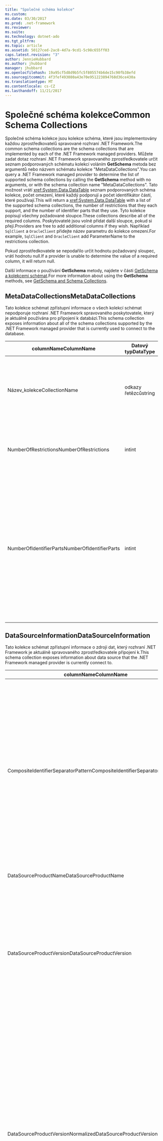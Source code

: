 ```yaml
---
title: "Společné schéma kolekce"
ms.custom: 
ms.date: 03/30/2017
ms.prod: .net-framework
ms.reviewer: 
ms.suite: 
ms.technology: dotnet-ado
ms.tgt_pltfrm: 
ms.topic: article
ms.assetid: 50127ced-2ac8-4d7a-9cd1-5c98c655ff03
caps.latest.revision: "3"
author: JennieHubbard
ms.author: jhubbard
manager: jhubbard
ms.openlocfilehash: 19a95cf5d8d9b5fc5f805574b6de15c90fb38efd
ms.sourcegitcommit: 4f3fef493080a43e70e951223894768d36ce430a
ms.translationtype: MT
ms.contentlocale: cs-CZ
ms.lasthandoff: 11/21/2017
---
```

# <a name="common-schema-collections"></a><span data-ttu-id="6e2f3-102">Společné schéma kolekce</span><span class="sxs-lookup"><span data-stu-id="6e2f3-102">Common Schema Collections</span></span>
<span data-ttu-id="6e2f3-103">Společné schéma kolekce jsou kolekce schéma, které jsou implementovány každou zprostředkovatelů spravované rozhraní .NET Framework.</span><span class="sxs-lookup"><span data-stu-id="6e2f3-103">The common schema collections are the schema collections that are implemented by each of the .NET Framework managed providers.</span></span> <span data-ttu-id="6e2f3-104">Můžete zadat dotaz rozhraní .NET Framework spravovaného zprostředkovatele určit seznam podporovaných schématu kolekcí voláním **GetSchema** metoda bez argumentů nebo názvem schématu kolekce "MetaDataCollections".</span><span class="sxs-lookup"><span data-stu-id="6e2f3-104">You can query a .NET Framework managed provider to determine the list of supported schema collections by calling the **GetSchema** method with no arguments, or with the schema collection name "MetaDataCollections".</span></span> <span data-ttu-id="6e2f3-105">Tato možnost vrátí <xref:System.Data.DataTable> seznam podporovaných schéma kolekce, počet omezení, které každý podporují a počet identifikátor částí, které používají.</span><span class="sxs-lookup"><span data-stu-id="6e2f3-105">This will return a <xref:System.Data.DataTable> with a list of the supported schema collections, the number of restrictions that they each support, and the number of identifier parts that they use.</span></span> <span data-ttu-id="6e2f3-106">Tyto kolekce popisují všechny požadované sloupce.</span><span class="sxs-lookup"><span data-stu-id="6e2f3-106">These collections describe all of the required columns.</span></span> <span data-ttu-id="6e2f3-107">Poskytovatelé jsou volně přidat další sloupce, pokud si přejí.</span><span class="sxs-lookup"><span data-stu-id="6e2f3-107">Providers are free to add additional columns if they wish.</span></span> <span data-ttu-id="6e2f3-108">Například `SqlClient` a `OracleClient` přidejte název parametru do kolekce omezení.</span><span class="sxs-lookup"><span data-stu-id="6e2f3-108">For example, `SqlClient` and `OracleClient` add ParameterName to the restrictions collection.</span></span>  
  
 <span data-ttu-id="6e2f3-109">Pokud zprostředkovatele se nepodařilo určit hodnotu požadovaný sloupec, vrátí hodnotu null.</span><span class="sxs-lookup"><span data-stu-id="6e2f3-109">If a provider is unable to determine the value of a required column, it will return null.</span></span>  
  
 <span data-ttu-id="6e2f3-110">Další informace o používání **GetSchema** metody, najdete v části [GetSchema a kolekcemi schémat](../../../../docs/framework/data/adonet/getschema-and-schema-collections.md).</span><span class="sxs-lookup"><span data-stu-id="6e2f3-110">For more information about using the **GetSchema** methods, see [GetSchema and Schema Collections](../../../../docs/framework/data/adonet/getschema-and-schema-collections.md).</span></span>  
  
## <a name="metadatacollections"></a><span data-ttu-id="6e2f3-111">MetaDataCollections</span><span class="sxs-lookup"><span data-stu-id="6e2f3-111">MetaDataCollections</span></span>  
 <span data-ttu-id="6e2f3-112">Tato kolekce schémat zpřístupní informace o všech kolekcí schémat nepodporuje rozhraní .NET Framework spravovaného poskytovatele, který je aktuálně používána pro připojení k databázi.</span><span class="sxs-lookup"><span data-stu-id="6e2f3-112">This schema collection exposes information about all of the schema collections supported by the .NET Framework managed provider that is currently used to connect to the database.</span></span>  
  
|<span data-ttu-id="6e2f3-113">columnName</span><span class="sxs-lookup"><span data-stu-id="6e2f3-113">ColumnName</span></span>|<span data-ttu-id="6e2f3-114">Datový typ</span><span class="sxs-lookup"><span data-stu-id="6e2f3-114">DataType</span></span>|<span data-ttu-id="6e2f3-115">Popis</span><span class="sxs-lookup"><span data-stu-id="6e2f3-115">Description</span></span>|  
|----------------|--------------|-----------------|  
|<span data-ttu-id="6e2f3-116">Název_kolekce</span><span class="sxs-lookup"><span data-stu-id="6e2f3-116">CollectionName</span></span>|<span data-ttu-id="6e2f3-117">odkazy řetězců</span><span class="sxs-lookup"><span data-stu-id="6e2f3-117">string</span></span>|<span data-ttu-id="6e2f3-118">Název kolekce, které mají být předány **GetSchema** metoda vrátí kolekci.</span><span class="sxs-lookup"><span data-stu-id="6e2f3-118">The name of the collection to pass to the **GetSchema** method to return the collection.</span></span>|  
|<span data-ttu-id="6e2f3-119">NumberOfRestrictions</span><span class="sxs-lookup"><span data-stu-id="6e2f3-119">NumberOfRestrictions</span></span>|<span data-ttu-id="6e2f3-120">int</span><span class="sxs-lookup"><span data-stu-id="6e2f3-120">int</span></span>|<span data-ttu-id="6e2f3-121">Počet omezení, která může být určen pro kolekci.</span><span class="sxs-lookup"><span data-stu-id="6e2f3-121">The number of restrictions that may be specified for the collection.</span></span>|  
|<span data-ttu-id="6e2f3-122">NumberOfIdentifierParts</span><span class="sxs-lookup"><span data-stu-id="6e2f3-122">NumberOfIdentifierParts</span></span>|<span data-ttu-id="6e2f3-123">int</span><span class="sxs-lookup"><span data-stu-id="6e2f3-123">int</span></span>|<span data-ttu-id="6e2f3-124">Počet částí v názvu objektu složené identifikátor a databáze.</span><span class="sxs-lookup"><span data-stu-id="6e2f3-124">The number of parts in the composite identifier/database object name.</span></span> <span data-ttu-id="6e2f3-125">Například v systému SQL Server by to byl pro tabulky 3 a 4 pro sloupce.</span><span class="sxs-lookup"><span data-stu-id="6e2f3-125">For example, in SQL Server, this would be 3 for tables and 4 for columns.</span></span> <span data-ttu-id="6e2f3-126">V Oracle je pro tabulky 2 a 3 pro sloupce.</span><span class="sxs-lookup"><span data-stu-id="6e2f3-126">In Oracle, it would be 2 for tables and 3 for columns.</span></span>|  
  
## <a name="datasourceinformation"></a><span data-ttu-id="6e2f3-127">DataSourceInformation</span><span class="sxs-lookup"><span data-stu-id="6e2f3-127">DataSourceInformation</span></span>  
 <span data-ttu-id="6e2f3-128">Tato kolekce schémat zpřístupní informace o zdroji dat, který rozhraní .NET Framework je aktuálně spravovaného zprostředkovatele připojení k.</span><span class="sxs-lookup"><span data-stu-id="6e2f3-128">This schema collection exposes information about data source that the .NET Framework managed provider is currently connect to.</span></span>  
  
|<span data-ttu-id="6e2f3-129">columnName</span><span class="sxs-lookup"><span data-stu-id="6e2f3-129">ColumnName</span></span>|<span data-ttu-id="6e2f3-130">Datový typ</span><span class="sxs-lookup"><span data-stu-id="6e2f3-130">DataType</span></span>|<span data-ttu-id="6e2f3-131">Popis</span><span class="sxs-lookup"><span data-stu-id="6e2f3-131">Description</span></span>|  
|----------------|--------------|-----------------|  
|<span data-ttu-id="6e2f3-132">CompositeIdentifierSeparatorPattern</span><span class="sxs-lookup"><span data-stu-id="6e2f3-132">CompositeIdentifierSeparatorPattern</span></span>|<span data-ttu-id="6e2f3-133">odkazy řetězců</span><span class="sxs-lookup"><span data-stu-id="6e2f3-133">string</span></span>|<span data-ttu-id="6e2f3-134">Regulární výraz tak, aby odpovídaly složené oddělovače v složené identifikátor.</span><span class="sxs-lookup"><span data-stu-id="6e2f3-134">The regular expression to match the composite separators in a composite identifier.</span></span> <span data-ttu-id="6e2f3-135">Například "\\."</span><span class="sxs-lookup"><span data-stu-id="6e2f3-135">For example, "\\."</span></span> <span data-ttu-id="6e2f3-136">(pro SQL Server) nebo "@&#124; \\."</span><span class="sxs-lookup"><span data-stu-id="6e2f3-136">(for SQL Server) or "@&#124;\\."</span></span> <span data-ttu-id="6e2f3-137">(pro Oracle).</span><span class="sxs-lookup"><span data-stu-id="6e2f3-137">(for Oracle).</span></span><br /><br /> <span data-ttu-id="6e2f3-138">Složené identifikátor je obvykle co se používá pro název databázového objektu, například: pubs.dbo.authors nebo pubs@dbo.authors.</span><span class="sxs-lookup"><span data-stu-id="6e2f3-138">A composite identifier is typically what is used for a database object name, for example: pubs.dbo.authors or pubs@dbo.authors.</span></span><br /><br /> <span data-ttu-id="6e2f3-139">Pro systém SQL Server, použijte regulární výraz "\\.".</span><span class="sxs-lookup"><span data-stu-id="6e2f3-139">For SQL Server, use the regular expression "\\.".</span></span> <span data-ttu-id="6e2f3-140">Pro OracleClient, použijte "@&#124; \\.".</span><span class="sxs-lookup"><span data-stu-id="6e2f3-140">For OracleClient, use "@&#124;\\.".</span></span><br /><br /> <span data-ttu-id="6e2f3-141">Pro použití rozhraní ODBC Catalog_name_seperator.</span><span class="sxs-lookup"><span data-stu-id="6e2f3-141">For ODBC use the Catalog_name_seperator.</span></span><br /><br /> <span data-ttu-id="6e2f3-142">Pro OLE DB pomocí DBLITERAL_CATALOG_SEPARATOR nebo DBLITERAL_SCHEMA_SEPARATOR.</span><span class="sxs-lookup"><span data-stu-id="6e2f3-142">For OLE DB use DBLITERAL_CATALOG_SEPARATOR or DBLITERAL_SCHEMA_SEPARATOR.</span></span>|  
|<span data-ttu-id="6e2f3-143">DataSourceProductName</span><span class="sxs-lookup"><span data-stu-id="6e2f3-143">DataSourceProductName</span></span>|<span data-ttu-id="6e2f3-144">odkazy řetězců</span><span class="sxs-lookup"><span data-stu-id="6e2f3-144">string</span></span>|<span data-ttu-id="6e2f3-145">Název produktu přístup poskytovatele, jako je například "Oracle" nebo "SQLServer".</span><span class="sxs-lookup"><span data-stu-id="6e2f3-145">The name of the product accessed by the provider, such as "Oracle" or "SQLServer".</span></span>|  
|<span data-ttu-id="6e2f3-146">DataSourceProductVersion</span><span class="sxs-lookup"><span data-stu-id="6e2f3-146">DataSourceProductVersion</span></span>|<span data-ttu-id="6e2f3-147">odkazy řetězců</span><span class="sxs-lookup"><span data-stu-id="6e2f3-147">string</span></span>|<span data-ttu-id="6e2f3-148">Určuje verzi produktu přístup poskytovatele, v nativním formátu zdroje dat a není ve formátu Microsoft.</span><span class="sxs-lookup"><span data-stu-id="6e2f3-148">Indicates the version of the product accessed by the provider, in the data sources native format and not in Microsoft format.</span></span><br /><br /> <span data-ttu-id="6e2f3-149">V některých případech DataSourceProductVersion a DataSourceProductVersionNormalized se stejnou hodnotu.</span><span class="sxs-lookup"><span data-stu-id="6e2f3-149">In some cases DataSourceProductVersion and DataSourceProductVersionNormalized will be the same value.</span></span> <span data-ttu-id="6e2f3-150">V případě technologie OLE DB a rozhraní ODBC tyto bude vždy stejná jsou namapované na stejný volání funkce v základní nativní rozhraní API.</span><span class="sxs-lookup"><span data-stu-id="6e2f3-150">In the case of OLE DB and ODBC, these will always be the same as they are mapped to the same function call in the underlying native API.</span></span>|  
|<span data-ttu-id="6e2f3-151">DataSourceProductVersionNormalized</span><span class="sxs-lookup"><span data-stu-id="6e2f3-151">DataSourceProductVersionNormalized</span></span>|<span data-ttu-id="6e2f3-152">odkazy řetězců</span><span class="sxs-lookup"><span data-stu-id="6e2f3-152">string</span></span>|<span data-ttu-id="6e2f3-153">Normalizované verze pro data zdrojové, tak, aby ji můžete porovnat s `String.Compare()`.</span><span class="sxs-lookup"><span data-stu-id="6e2f3-153">A normalized version for the data source, such that it can be compared with `String.Compare()`.</span></span> <span data-ttu-id="6e2f3-154">Formát tohoto objektu je konzistentní pro všechny verze zprostředkovatele, který má zabránit verze 10 řazení mezi verze 1 a verze 2.</span><span class="sxs-lookup"><span data-stu-id="6e2f3-154">The format of this is consistent for all versions of the provider to prevent version 10 from sorting between version 1 and version 2.</span></span><br /><br /> <span data-ttu-id="6e2f3-155">Zprostředkovatel Oracle například používá formát "nn.nn.nn.nn.nn" pro jeho normalizované verze, což způsobí, že zdroj dat Oracle 8i vrátit "08.01.07.04.01".</span><span class="sxs-lookup"><span data-stu-id="6e2f3-155">For example, the Oracle provider uses a format of "nn.nn.nn.nn.nn" for its normalized version, which causes an Oracle 8i data source to return "08.01.07.04.01".</span></span> <span data-ttu-id="6e2f3-156">Typický formát "nn.nn.nnnn" Microsoft používá systém SQL Server.</span><span class="sxs-lookup"><span data-stu-id="6e2f3-156">SQL Server uses the typical Microsoft "nn.nn.nnnn" format.</span></span><br /><br /> <span data-ttu-id="6e2f3-157">V některých případech DataSourceProductVersion a DataSourceProductVersionNormalized se stejnou hodnotu.</span><span class="sxs-lookup"><span data-stu-id="6e2f3-157">In some cases, DataSourceProductVersion and DataSourceProductVersionNormalized will be the same value.</span></span> <span data-ttu-id="6e2f3-158">V případě technologie OLE DB a rozhraní ODBC to bude vždy stejná jsou namapované na stejný volání funkce v základní nativní rozhraní API.</span><span class="sxs-lookup"><span data-stu-id="6e2f3-158">In the case of OLE DB and ODBC these will always be the same as they are mapped to the same function call in the underlying native API.</span></span>|  
|<span data-ttu-id="6e2f3-159">GroupByBehavior</span><span class="sxs-lookup"><span data-stu-id="6e2f3-159">GroupByBehavior</span></span>|<xref:System.Data.Common.GroupByBehavior>|<span data-ttu-id="6e2f3-160">Určuje vztah mezi sloupce v klauzuli GROUP BY a -agregovat sloupců v seznamu select.</span><span class="sxs-lookup"><span data-stu-id="6e2f3-160">Specifies the relationship between the columns in a GROUP BY clause and the non-aggregated columns in the select list.</span></span>|  
|<span data-ttu-id="6e2f3-161">IdentifierPattern</span><span class="sxs-lookup"><span data-stu-id="6e2f3-161">IdentifierPattern</span></span>|<span data-ttu-id="6e2f3-162">odkazy řetězců</span><span class="sxs-lookup"><span data-stu-id="6e2f3-162">string</span></span>|<span data-ttu-id="6e2f3-163">Regulární výraz, který odpovídá identifikátor a má hodnotu shody identifikátoru.</span><span class="sxs-lookup"><span data-stu-id="6e2f3-163">A regular expression that matches an identifier and has a match value of the identifier.</span></span> <span data-ttu-id="6e2f3-164">Například "[A-Za-z0-9_ #$]".</span><span class="sxs-lookup"><span data-stu-id="6e2f3-164">For example "[A-Za-z0-9_#$]".</span></span>|  
|<span data-ttu-id="6e2f3-165">IdentifierCase</span><span class="sxs-lookup"><span data-stu-id="6e2f3-165">IdentifierCase</span></span>|<xref:System.Data.Common.IdentifierCase>|<span data-ttu-id="6e2f3-166">Určuje, zda není v uvozovkách identifikátory jsou považovány jako malá a velká písmena, nebo ne.</span><span class="sxs-lookup"><span data-stu-id="6e2f3-166">Indicates whether non-quoted identifiers are treated as case sensitive or not.</span></span>|  
|<span data-ttu-id="6e2f3-167">OrderByColumnsInSelect</span><span class="sxs-lookup"><span data-stu-id="6e2f3-167">OrderByColumnsInSelect</span></span>|<span data-ttu-id="6e2f3-168">bool</span><span class="sxs-lookup"><span data-stu-id="6e2f3-168">bool</span></span>|<span data-ttu-id="6e2f3-169">Určuje, zda sloupce v klauzuli ORDER BY musí být v seznamu select.</span><span class="sxs-lookup"><span data-stu-id="6e2f3-169">Specifies whether columns in an ORDER BY clause must be in the select list.</span></span> <span data-ttu-id="6e2f3-170">Hodnota true označuje, že jsou nemusí být v seznamu select hodnota false určuje, že nemusí být v seznamu select.</span><span class="sxs-lookup"><span data-stu-id="6e2f3-170">A value of true indicates that they are required to be in the select list, a value of false indicates that they are not required to be in the select list.</span></span>|  
|<span data-ttu-id="6e2f3-171">ParameterMarkerFormat</span><span class="sxs-lookup"><span data-stu-id="6e2f3-171">ParameterMarkerFormat</span></span>|<span data-ttu-id="6e2f3-172">odkazy řetězců</span><span class="sxs-lookup"><span data-stu-id="6e2f3-172">string</span></span>|<span data-ttu-id="6e2f3-173">Řetězec formátu, který představuje způsob formátování parametr.</span><span class="sxs-lookup"><span data-stu-id="6e2f3-173">A format string that represents how to format a parameter.</span></span><br /><br /> <span data-ttu-id="6e2f3-174">Pokud pojmenované parametry jsou podporovány ve zdroji dat, musí být první zástupný symbol v tomto řetězci kde musí být formátována název parametru.</span><span class="sxs-lookup"><span data-stu-id="6e2f3-174">If named parameters are supported by the data source, the first placeholder in this string should be where the parameter name should be formatted.</span></span><br /><br /> <span data-ttu-id="6e2f3-175">Například, pokud zdroj dat očekává parametry s názvem a předponu ':' bude ": {0}".</span><span class="sxs-lookup"><span data-stu-id="6e2f3-175">For example, if the data source expects parameters to be named and prefixed with an ‘:’ this would be ":{0}".</span></span> <span data-ttu-id="6e2f3-176">Pokud to formátování s názvem parametru "p1" výsledná řetězec je ": p1".</span><span class="sxs-lookup"><span data-stu-id="6e2f3-176">When formatting this with a parameter name of "p1" the resulting string is ":p1".</span></span><br /><br /> <span data-ttu-id="6e2f3-177">Pokud zdroj dat očekává parametry, které mu předcházet text ' @', ale názvy již zahrnují {0}' to může být a výsledek formátování parametr s názvem "@p1"by být jednoduše"@p1".</span><span class="sxs-lookup"><span data-stu-id="6e2f3-177">If the data source expects parameters to be prefixed with the ‘@’, but the names already include them, this would be ‘{0}’, and the result of formatting a parameter named "@p1" would simply be "@p1".</span></span><br /><br /> <span data-ttu-id="6e2f3-178">Zdroje dat, které nemají očekávat pojmenované parametry a očekávat použití '?'</span><span class="sxs-lookup"><span data-stu-id="6e2f3-178">For data sources that do not expect named parameters and expect the use of the ‘?’</span></span> <span data-ttu-id="6e2f3-179">znak, řetězec formátu lze zadat jako jednoduše '?', který by ignorovat název parametru.</span><span class="sxs-lookup"><span data-stu-id="6e2f3-179">character, the format string can be specified as simply ‘?’, which would ignore the parameter name.</span></span> <span data-ttu-id="6e2f3-180">Pro OLE DB vrátíme '?'.</span><span class="sxs-lookup"><span data-stu-id="6e2f3-180">For OLE DB we return ‘?’.</span></span>|  
|<span data-ttu-id="6e2f3-181">ParameterMarkerPattern</span><span class="sxs-lookup"><span data-stu-id="6e2f3-181">ParameterMarkerPattern</span></span>|<span data-ttu-id="6e2f3-182">odkazy řetězců</span><span class="sxs-lookup"><span data-stu-id="6e2f3-182">string</span></span>|<span data-ttu-id="6e2f3-183">Regulární výraz, který odpovídá parametru značku.</span><span class="sxs-lookup"><span data-stu-id="6e2f3-183">A regular expression that matches a parameter marker.</span></span> <span data-ttu-id="6e2f3-184">Bude mít hodnotu shody názvu parametru, pokud existuje.</span><span class="sxs-lookup"><span data-stu-id="6e2f3-184">It will have a match value of the parameter name, if any.</span></span><br /><br /> <span data-ttu-id="6e2f3-185">Například, pokud jsou podporovány pojmenované parametry ' @' úvodní znak, který bude obsažen v názvu parametru by to byl: "(@[A-Za-z0-9_$ #] *)".</span><span class="sxs-lookup"><span data-stu-id="6e2f3-185">For example, if named parameters are supported with an ‘@’ lead-in character that will be included in the parameter name, this would be: "(@[A-Za-z0-9_$#]*)".</span></span><br /><br /> <span data-ttu-id="6e2f3-186">Ale pokud pojmenované parametry jsou podporovány ':' jako úvodní znak a není součástí názvu parametru, bude: ": ([A-Za-z0-9_$ #]\*)".</span><span class="sxs-lookup"><span data-stu-id="6e2f3-186">However, if named parameters are supported with a ‘:’ as the lead-in character and it is not part of the parameter name, this would be: ":([A-Za-z0-9_$#]\*)".</span></span><br /><br /> <span data-ttu-id="6e2f3-187">Samozřejmě pokud zdroj dat nepodporuje pojmenované parametry, jednoduše bude "?".</span><span class="sxs-lookup"><span data-stu-id="6e2f3-187">Of course, if the data source doesn’t support named parameters, this would simply be "?".</span></span>|  
|<span data-ttu-id="6e2f3-188">ParameterNameMaxLength</span><span class="sxs-lookup"><span data-stu-id="6e2f3-188">ParameterNameMaxLength</span></span>|<span data-ttu-id="6e2f3-189">int</span><span class="sxs-lookup"><span data-stu-id="6e2f3-189">int</span></span>|<span data-ttu-id="6e2f3-190">Maximální délka názvu parametru ve znacích.</span><span class="sxs-lookup"><span data-stu-id="6e2f3-190">The maximum length of a parameter name in characters.</span></span> <span data-ttu-id="6e2f3-191">Visual Studio očekává, že pokud jsou podporovány názvy parametrů, minimální hodnota maximální délky se 30 znaků.</span><span class="sxs-lookup"><span data-stu-id="6e2f3-191">Visual Studio expects that if parameter names are supported, the minimum value for the maximum length is 30 characters.</span></span><br /><br /> <span data-ttu-id="6e2f3-192">Pokud zdroj dat nepodporuje pojmenované parametry, vrátí tato vlastnost hodnotu 0.</span><span class="sxs-lookup"><span data-stu-id="6e2f3-192">If the data source does not support named parameters, this property returns zero.</span></span>|  
|<span data-ttu-id="6e2f3-193">ParameterNamePattern</span><span class="sxs-lookup"><span data-stu-id="6e2f3-193">ParameterNamePattern</span></span>|<span data-ttu-id="6e2f3-194">odkazy řetězců</span><span class="sxs-lookup"><span data-stu-id="6e2f3-194">string</span></span>|<span data-ttu-id="6e2f3-195">Regulární výraz, který odpovídá názvy platný parametr.</span><span class="sxs-lookup"><span data-stu-id="6e2f3-195">A regular expression that matches the valid parameter names.</span></span> <span data-ttu-id="6e2f3-196">Různé datové zdroje mají různá pravidla týkající se znaky, které mohou být použity pro názvy parametrů.</span><span class="sxs-lookup"><span data-stu-id="6e2f3-196">Different data sources have different rules regarding the characters that may be used for parameter names.</span></span><br /><br /> <span data-ttu-id="6e2f3-197">Visual Studio očekává, že pokud jsou podporovány názvy parametrů, jsou znaky "\p{Lu}\p{Ll}\p{Lt}\p{Lm}\p{Lo}\p{Nl}\p{Nd}" minimální podporované sadu znaků, které jsou platné pro názvy parametrů.</span><span class="sxs-lookup"><span data-stu-id="6e2f3-197">Visual Studio expects that if parameter names are supported, the characters "\p{Lu}\p{Ll}\p{Lt}\p{Lm}\p{Lo}\p{Nl}\p{Nd}" are the minimum supported set of characters that are valid for parameter names.</span></span>|  
|<span data-ttu-id="6e2f3-198">QuotedIdentifierPattern</span><span class="sxs-lookup"><span data-stu-id="6e2f3-198">QuotedIdentifierPattern</span></span>|<span data-ttu-id="6e2f3-199">odkazy řetězců</span><span class="sxs-lookup"><span data-stu-id="6e2f3-199">string</span></span>|<span data-ttu-id="6e2f3-200">Regulární výraz, který odpovídá identifikátor uvozovkách a má hodnotu shody identifikátoru samotné bez uvozovek.</span><span class="sxs-lookup"><span data-stu-id="6e2f3-200">A regular expression that matches a quoted identifier and has a match value of the identifier itself without the quotes.</span></span> <span data-ttu-id="6e2f3-201">Například pokud zdroj dat použije uvozovky k identifikaci identifikátory v uvozovkách, bude: "(([^\\"] &#124;\\" \\")*)".</span><span class="sxs-lookup"><span data-stu-id="6e2f3-201">For example, if the data source used double-quotes to identify quoted identifiers, this would be: "(([^\\"]&#124;\\"\\")*)".</span></span>|  
|<span data-ttu-id="6e2f3-202">QuotedIdentifierCase</span><span class="sxs-lookup"><span data-stu-id="6e2f3-202">QuotedIdentifierCase</span></span>|<xref:System.Data.Common.IdentifierCase>|<span data-ttu-id="6e2f3-203">Určuje, zda jsou nebo nejsou považovány jako malá a velká písmena identifikátory v uvozovkách.</span><span class="sxs-lookup"><span data-stu-id="6e2f3-203">Indicates whether quoted identifiers are treated as case sensitive or not.</span></span>|  
|<span data-ttu-id="6e2f3-204">StatementSeparatorPattern</span><span class="sxs-lookup"><span data-stu-id="6e2f3-204">StatementSeparatorPattern</span></span>|<span data-ttu-id="6e2f3-205">odkazy řetězců</span><span class="sxs-lookup"><span data-stu-id="6e2f3-205">string</span></span>|<span data-ttu-id="6e2f3-206">Regulární výraz, který odpovídá příkaz oddělovače.</span><span class="sxs-lookup"><span data-stu-id="6e2f3-206">A regular expression that matches the statement separator.</span></span>|  
|<span data-ttu-id="6e2f3-207">StringLiteralPattern</span><span class="sxs-lookup"><span data-stu-id="6e2f3-207">StringLiteralPattern</span></span>|<span data-ttu-id="6e2f3-208">odkazy řetězců</span><span class="sxs-lookup"><span data-stu-id="6e2f3-208">string</span></span>|<span data-ttu-id="6e2f3-209">Regulární výraz, který odpovídá řetězcový literál a má hodnotu shodu literál sám sebe.</span><span class="sxs-lookup"><span data-stu-id="6e2f3-209">A regular expression that matches a string literal and has a match value of the literal itself.</span></span> <span data-ttu-id="6e2f3-210">Například pokud zdroj dat použije k identifikaci řetězce jedním uvozovky, bude: "(" ([^'] &#124; ") *')"'</span><span class="sxs-lookup"><span data-stu-id="6e2f3-210">For example, if the data source used single-quotes to identify strings, this would be: "('([^']&#124;'')*')"'</span></span>|  
|<span data-ttu-id="6e2f3-211">SupportedJoinOperators</span><span class="sxs-lookup"><span data-stu-id="6e2f3-211">SupportedJoinOperators</span></span>|<xref:System.Data.Common.SupportedJoinOperators>|<span data-ttu-id="6e2f3-212">Určuje, jaké typy příkazů SQL spojení jsou podporovány datovým zdrojem.</span><span class="sxs-lookup"><span data-stu-id="6e2f3-212">Specifies what types of SQL join statements are supported by the data source.</span></span>|  
  
## <a name="datatypes"></a><span data-ttu-id="6e2f3-213">Datové typy</span><span class="sxs-lookup"><span data-stu-id="6e2f3-213">DataTypes</span></span>  
 <span data-ttu-id="6e2f3-214">Toto schéma kolekce zpřístupňuje informace o datové typy, které jsou podporovány v databázi, rozhraní .NET Framework spravovaná zprostředkovatele je aktuálně připojen k.</span><span class="sxs-lookup"><span data-stu-id="6e2f3-214">This schema collection exposes information about the data types that are supported by the database that the .NET Framework managed provider is currently connected to.</span></span>  
  
|<span data-ttu-id="6e2f3-215">columnName</span><span class="sxs-lookup"><span data-stu-id="6e2f3-215">ColumnName</span></span>|<span data-ttu-id="6e2f3-216">Datový typ</span><span class="sxs-lookup"><span data-stu-id="6e2f3-216">DataType</span></span>|<span data-ttu-id="6e2f3-217">Popis</span><span class="sxs-lookup"><span data-stu-id="6e2f3-217">Description</span></span>|  
|----------------|--------------|-----------------|  
|<span data-ttu-id="6e2f3-218">TypeName</span><span class="sxs-lookup"><span data-stu-id="6e2f3-218">TypeName</span></span>|<span data-ttu-id="6e2f3-219">odkazy řetězců</span><span class="sxs-lookup"><span data-stu-id="6e2f3-219">string</span></span>|<span data-ttu-id="6e2f3-220">Název typu dat specifický pro zprostředkovatele.</span><span class="sxs-lookup"><span data-stu-id="6e2f3-220">The provider-specific data type name.</span></span>|  
|<span data-ttu-id="6e2f3-221">ProviderDbType</span><span class="sxs-lookup"><span data-stu-id="6e2f3-221">ProviderDbType</span></span>|<span data-ttu-id="6e2f3-222">int</span><span class="sxs-lookup"><span data-stu-id="6e2f3-222">int</span></span>|<span data-ttu-id="6e2f3-223">Hodnota typu specifický pro zprostředkovatele, který se má použít při zadávání parametr typu.</span><span class="sxs-lookup"><span data-stu-id="6e2f3-223">The provider-specific type value that should be used when specifying a parameter’s type.</span></span> <span data-ttu-id="6e2f3-224">Například SqlDbType.Money nebo OracleType.Blob.</span><span class="sxs-lookup"><span data-stu-id="6e2f3-224">For example, SqlDbType.Money or OracleType.Blob.</span></span>|  
|<span data-ttu-id="6e2f3-225">ColumnSize</span><span class="sxs-lookup"><span data-stu-id="6e2f3-225">ColumnSize</span></span>|<span data-ttu-id="6e2f3-226">long</span><span class="sxs-lookup"><span data-stu-id="6e2f3-226">long</span></span>|<span data-ttu-id="6e2f3-227">Délka jiné než číselné sloupec nebo parametr odkazuje na maximální nebo délka definované pro tento typ poskytovatele.</span><span class="sxs-lookup"><span data-stu-id="6e2f3-227">The length of a non-numeric column or parameter refers to either the maximum or the length defined for this type by the provider.</span></span><br /><br /> <span data-ttu-id="6e2f3-228">Znaková data je maximální nebo definované délka v jednotkách, které jsou definované ve zdroji dat.</span><span class="sxs-lookup"><span data-stu-id="6e2f3-228">For character data, this is the maximum or defined length in units, defined by the data source.</span></span> <span data-ttu-id="6e2f3-229">Oracle obsahuje koncepci zadání délkou a potom zadáte velikost skutečné úložiště pro některé znakové datové typy.</span><span class="sxs-lookup"><span data-stu-id="6e2f3-229">Oracle has the concept of specifying a length and then specifying the actual storage size for some character data types.</span></span> <span data-ttu-id="6e2f3-230">To definuje pouze v jednotkách pro databázi Oracle.</span><span class="sxs-lookup"><span data-stu-id="6e2f3-230">This defines only the length in units for Oracle.</span></span><br /><br /> <span data-ttu-id="6e2f3-231">Pro data a času datové typy to je délka řetězcová reprezentace (za předpokladu, že maximální povolené přesnost komponentu zlomků sekund).</span><span class="sxs-lookup"><span data-stu-id="6e2f3-231">For date-time data types, this is the length of the string representation (assuming the maximum allowed precision of the fractional seconds component).</span></span><br /><br /> <span data-ttu-id="6e2f3-232">Pokud je číselný datový typ, je to horní mez na maximální přesnost datového typu.</span><span class="sxs-lookup"><span data-stu-id="6e2f3-232">If the data type is numeric, this is the upper bound on the maximum precision of the data type.</span></span>|  
|<span data-ttu-id="6e2f3-233">CreateFormat</span><span class="sxs-lookup"><span data-stu-id="6e2f3-233">CreateFormat</span></span>|<span data-ttu-id="6e2f3-234">odkazy řetězců</span><span class="sxs-lookup"><span data-stu-id="6e2f3-234">string</span></span>|<span data-ttu-id="6e2f3-235">Řetězec formátu, který představuje jak přidat tento sloupec prohlášení definice dat, jako je například CREATE TABLE.</span><span class="sxs-lookup"><span data-stu-id="6e2f3-235">Format string that represents how to add this column to a data definition statement, such as CREATE TABLE.</span></span> <span data-ttu-id="6e2f3-236">Každý prvek v poli pomocí metody CreateParameter by měl být zobrazen "značku parametr" v řetězci formátu.</span><span class="sxs-lookup"><span data-stu-id="6e2f3-236">Each element in the CreateParameter array should be represented by a "parameter marker" in the format string.</span></span><br /><br /> <span data-ttu-id="6e2f3-237">Například SQL datový typ DESETINNÉ potřebuje přesností a měřítkem.</span><span class="sxs-lookup"><span data-stu-id="6e2f3-237">For example, the SQL data type DECIMAL needs a precision and a scale.</span></span> <span data-ttu-id="6e2f3-238">V takovém případě bude řetězec formátu "DECIMAL({0},{1})".</span><span class="sxs-lookup"><span data-stu-id="6e2f3-238">In this case, the format string would be "DECIMAL({0},{1})".</span></span>|  
|<span data-ttu-id="6e2f3-239">CreateParameters</span><span class="sxs-lookup"><span data-stu-id="6e2f3-239">CreateParameters</span></span>|<span data-ttu-id="6e2f3-240">odkazy řetězců</span><span class="sxs-lookup"><span data-stu-id="6e2f3-240">string</span></span>|<span data-ttu-id="6e2f3-241">Vytvoření parametry, které se musí zadat při vytváření sloupec datového typu.</span><span class="sxs-lookup"><span data-stu-id="6e2f3-241">The creation parameters that must be specified when creating a column of this data type.</span></span> <span data-ttu-id="6e2f3-242">Každý parametr vytvoření je uvedena v řetězci, oddělený čárkou v pořadí, ve kterém se mají zadat.</span><span class="sxs-lookup"><span data-stu-id="6e2f3-242">Each creation parameter is listed in the string, separated by a comma in the order they are to be supplied.</span></span><br /><br /> <span data-ttu-id="6e2f3-243">Například SQL datový typ DESETINNÉ potřebuje přesností a měřítkem.</span><span class="sxs-lookup"><span data-stu-id="6e2f3-243">For example, the SQL data type DECIMAL needs a precision and a scale.</span></span> <span data-ttu-id="6e2f3-244">Vytvoření parametry v takovém případě by mělo obsahovat řetězec "přesnost, měřítko".</span><span class="sxs-lookup"><span data-stu-id="6e2f3-244">In this case, the creation parameters should contain the string "precision, scale".</span></span><br /><br /> <span data-ttu-id="6e2f3-245">V textovém příkazu k vytvoření DECIMAL sloupce s přesností 10 a měřítkem 2, může být hodnota sloupce CreateFormat DECIMAL({0},{1}) "a specifikace dokončení typu by DECIMAL(10,2).</span><span class="sxs-lookup"><span data-stu-id="6e2f3-245">In a text command to create a DECIMAL column with a precision of 10 and a scale of 2, the value of the CreateFormat column might be DECIMAL({0},{1})" and the complete type specification would be DECIMAL(10,2).</span></span>|  
|<span data-ttu-id="6e2f3-246">Datový typ</span><span class="sxs-lookup"><span data-stu-id="6e2f3-246">DataType</span></span>|<span data-ttu-id="6e2f3-247">odkazy řetězců</span><span class="sxs-lookup"><span data-stu-id="6e2f3-247">string</span></span>|<span data-ttu-id="6e2f3-248">Název typu rozhraní .NET Framework datového typu.</span><span class="sxs-lookup"><span data-stu-id="6e2f3-248">The name of the .NET Framework type of the data type.</span></span>|  
|<span data-ttu-id="6e2f3-249">IsAutoincrementable</span><span class="sxs-lookup"><span data-stu-id="6e2f3-249">IsAutoincrementable</span></span>|<span data-ttu-id="6e2f3-250">bool</span><span class="sxs-lookup"><span data-stu-id="6e2f3-250">bool</span></span>|<span data-ttu-id="6e2f3-251">true – hodnoty tohoto typu dat může být automaticky rostoucí.</span><span class="sxs-lookup"><span data-stu-id="6e2f3-251">true—Values of this data type may be auto-incrementing.</span></span><br /><br /> <span data-ttu-id="6e2f3-252">false – hodnoty tohoto typu dat nemusí být automaticky rostoucí.</span><span class="sxs-lookup"><span data-stu-id="6e2f3-252">false—Values of this data type may not be auto-incrementing.</span></span><br /><br /> <span data-ttu-id="6e2f3-253">Všimněte si, že to jenom Určuje, zda sloupec datového typu může být automaticky roste, ne to, jestli všechny sloupce tohoto typu jsou automaticky rostoucí.</span><span class="sxs-lookup"><span data-stu-id="6e2f3-253">Note that this merely indicates whether a column of this data type may be auto-incrementing, not that all columns of this type are auto-incrementing.</span></span>|  
|<span data-ttu-id="6e2f3-254">IsBestMatch</span><span class="sxs-lookup"><span data-stu-id="6e2f3-254">IsBestMatch</span></span>|<span data-ttu-id="6e2f3-255">bool</span><span class="sxs-lookup"><span data-stu-id="6e2f3-255">bool</span></span>|<span data-ttu-id="6e2f3-256">true – datový typ je nejlepší shodu mezi všech typů dat v úložišti dat a datový typ rozhraní .NET Framework uvedené hodnotou ve sloupci datového typu.</span><span class="sxs-lookup"><span data-stu-id="6e2f3-256">true—The data type is the best match between all data types in the data store and the .NET Framework data type indicated by the value in the DataType column.</span></span><br /><br /> <span data-ttu-id="6e2f3-257">false – datový typ není nejlepší shodu.</span><span class="sxs-lookup"><span data-stu-id="6e2f3-257">false—The data type is not the best match.</span></span><br /><br /> <span data-ttu-id="6e2f3-258">Pro každou sadu řádků, ve kterých je hodnota sloupce datového typu stejné IsBestMatch sloupec je nastavený na hodnotu true pouze v jednom řádku.</span><span class="sxs-lookup"><span data-stu-id="6e2f3-258">For each set of rows in which the value of the DataType column is the same, the IsBestMatch column is set to true in only one row.</span></span>|  
|<span data-ttu-id="6e2f3-259">IsCaseSensitive</span><span class="sxs-lookup"><span data-stu-id="6e2f3-259">IsCaseSensitive</span></span>|<span data-ttu-id="6e2f3-260">bool</span><span class="sxs-lookup"><span data-stu-id="6e2f3-260">bool</span></span>|<span data-ttu-id="6e2f3-261">true – datový typ je typ znak a je malá a velká písmena.</span><span class="sxs-lookup"><span data-stu-id="6e2f3-261">true—The data type is a character type and is case-sensitive.</span></span><br /><br /> <span data-ttu-id="6e2f3-262">false – datový typ není typu znak nebo není malá a velká písmena.</span><span class="sxs-lookup"><span data-stu-id="6e2f3-262">false—The data type is not a character type or is not case-sensitive.</span></span>|  
|<span data-ttu-id="6e2f3-263">IsFixedLength</span><span class="sxs-lookup"><span data-stu-id="6e2f3-263">IsFixedLength</span></span>|<span data-ttu-id="6e2f3-264">bool</span><span class="sxs-lookup"><span data-stu-id="6e2f3-264">bool</span></span>|<span data-ttu-id="6e2f3-265">true – sloupce tento datový typ vytvořené jazyk definice dat (DDL) budou mít pevnou délkou.</span><span class="sxs-lookup"><span data-stu-id="6e2f3-265">true—Columns of this data type created by the data definition language (DDL) will be of fixed length.</span></span><br /><br /> <span data-ttu-id="6e2f3-266">false – sloupce tento typ dat, které vytvoří DDL bude s proměnnou délkou.</span><span class="sxs-lookup"><span data-stu-id="6e2f3-266">false—Columns of this data type created by the DDL will be of variable length.</span></span><br /><br /> <span data-ttu-id="6e2f3-267">DBNull.Value—It není označuje, zda zprostředkovatel namapujete toto pole s pevnou délkou nebo proměnnou délkou sloupec.</span><span class="sxs-lookup"><span data-stu-id="6e2f3-267">DBNull.Value—It is not known whether the provider will map this field with a fixed-length or variable-length column.</span></span>|  
|<span data-ttu-id="6e2f3-268">IsFixedPrecisionScale</span><span class="sxs-lookup"><span data-stu-id="6e2f3-268">IsFixedPrecisionScale</span></span>|<span data-ttu-id="6e2f3-269">bool</span><span class="sxs-lookup"><span data-stu-id="6e2f3-269">bool</span></span>|<span data-ttu-id="6e2f3-270">true – datový typ má pevnou přesnost a měřítko.</span><span class="sxs-lookup"><span data-stu-id="6e2f3-270">true—The data type has a fixed precision and scale.</span></span><br /><br /> <span data-ttu-id="6e2f3-271">false – datový typ nemá pevnou přesnost a měřítko.</span><span class="sxs-lookup"><span data-stu-id="6e2f3-271">false—The data type does not have a fixed precision and scale.</span></span>|  
|<span data-ttu-id="6e2f3-272">IsLong</span><span class="sxs-lookup"><span data-stu-id="6e2f3-272">IsLong</span></span>|<span data-ttu-id="6e2f3-273">bool</span><span class="sxs-lookup"><span data-stu-id="6e2f3-273">bool</span></span>|<span data-ttu-id="6e2f3-274">true – datový typ obsahuje velmi dlouhé data; Definice velmi dlouhé dat je specifický pro zprostředkovatele.</span><span class="sxs-lookup"><span data-stu-id="6e2f3-274">true—The data type contains very long data; the definition of very long data is provider-specific.</span></span><br /><br /> <span data-ttu-id="6e2f3-275">false – datový typ neobsahuje data velmi náročná.</span><span class="sxs-lookup"><span data-stu-id="6e2f3-275">false—The data type does not contain very long data.</span></span>|  
|<span data-ttu-id="6e2f3-276">Vlastnost isNullable</span><span class="sxs-lookup"><span data-stu-id="6e2f3-276">IsNullable</span></span>|<span data-ttu-id="6e2f3-277">bool</span><span class="sxs-lookup"><span data-stu-id="6e2f3-277">bool</span></span>|<span data-ttu-id="6e2f3-278">true – je datový typ s možnou hodnotou Null.</span><span class="sxs-lookup"><span data-stu-id="6e2f3-278">true—The data type is nullable.</span></span><br /><br /> <span data-ttu-id="6e2f3-279">false – datový typ není null.</span><span class="sxs-lookup"><span data-stu-id="6e2f3-279">false—The data type is not nullable.</span></span><br /><br /> <span data-ttu-id="6e2f3-280">DBNull.Value—It není označuje, zda je datový typ s možnou hodnotou Null.</span><span class="sxs-lookup"><span data-stu-id="6e2f3-280">DBNull.Value—It is not known whether the data type is nullable.</span></span>|  
|<span data-ttu-id="6e2f3-281">IsSearchable</span><span class="sxs-lookup"><span data-stu-id="6e2f3-281">IsSearchable</span></span>|<span data-ttu-id="6e2f3-282">bool</span><span class="sxs-lookup"><span data-stu-id="6e2f3-282">bool</span></span>|<span data-ttu-id="6e2f3-283">true – datový typ lze použít v klauzuli WHERE se žádné operátor s výjimkou predikátu LIKE.</span><span class="sxs-lookup"><span data-stu-id="6e2f3-283">true—The data type can be used in a WHERE clause with any operator except the LIKE predicate.</span></span><br /><br /> <span data-ttu-id="6e2f3-284">false – datový typ nelze použít v klauzuli WHERE s žádné operátor s výjimkou predikátu LIKE.</span><span class="sxs-lookup"><span data-stu-id="6e2f3-284">false—The data type cannot be used in a WHERE clause with any operator except the LIKE predicate.</span></span>|  
|<span data-ttu-id="6e2f3-285">IsSearchableWithLike</span><span class="sxs-lookup"><span data-stu-id="6e2f3-285">IsSearchableWithLike</span></span>|<span data-ttu-id="6e2f3-286">bool</span><span class="sxs-lookup"><span data-stu-id="6e2f3-286">bool</span></span>|<span data-ttu-id="6e2f3-287">true – datový typ lze použít s LIKE predikátu.</span><span class="sxs-lookup"><span data-stu-id="6e2f3-287">true—The data type can be used with the LIKE predicate</span></span><br /><br /> <span data-ttu-id="6e2f3-288">false – datový typ nelze použít s predikátu LIKE.</span><span class="sxs-lookup"><span data-stu-id="6e2f3-288">false—The data type cannot be used with the LIKE predicate.</span></span>|  
|<span data-ttu-id="6e2f3-289">IsUnsigned</span><span class="sxs-lookup"><span data-stu-id="6e2f3-289">IsUnsigned</span></span>|<span data-ttu-id="6e2f3-290">bool</span><span class="sxs-lookup"><span data-stu-id="6e2f3-290">bool</span></span>|<span data-ttu-id="6e2f3-291">true – datový typ není podepsán.</span><span class="sxs-lookup"><span data-stu-id="6e2f3-291">true—The data type is unsigned.</span></span><br /><br /> <span data-ttu-id="6e2f3-292">false – datový typ je podepsaný.</span><span class="sxs-lookup"><span data-stu-id="6e2f3-292">false—The data type is signed.</span></span><br /><br /> <span data-ttu-id="6e2f3-293">Použít na datový typ DBNull.Value—Not.</span><span class="sxs-lookup"><span data-stu-id="6e2f3-293">DBNull.Value—Not applicable to data type.</span></span>|  
|<span data-ttu-id="6e2f3-294">MaximumScale</span><span class="sxs-lookup"><span data-stu-id="6e2f3-294">MaximumScale</span></span>|<span data-ttu-id="6e2f3-295">short</span><span class="sxs-lookup"><span data-stu-id="6e2f3-295">short</span></span>|<span data-ttu-id="6e2f3-296">Pokud typ je číselného typu, jedná se maximální povolený počet číslic vpravo od desetinné čárky.</span><span class="sxs-lookup"><span data-stu-id="6e2f3-296">If the type indicator is a numeric type, this is the maximum number of digits allowed to the right of the decimal point.</span></span> <span data-ttu-id="6e2f3-297">Jinak je to DBNull.Value.</span><span class="sxs-lookup"><span data-stu-id="6e2f3-297">Otherwise, this is DBNull.Value.</span></span>|  
|<span data-ttu-id="6e2f3-298">MinimumScale</span><span class="sxs-lookup"><span data-stu-id="6e2f3-298">MinimumScale</span></span>|<span data-ttu-id="6e2f3-299">short</span><span class="sxs-lookup"><span data-stu-id="6e2f3-299">short</span></span>|<span data-ttu-id="6e2f3-300">Pokud typ je číselného typu, to je minimální počet číslic vpravo od desetinné čárky.</span><span class="sxs-lookup"><span data-stu-id="6e2f3-300">If the type indicator is a numeric type, this is the minimum number of digits allowed to the right of the decimal point.</span></span> <span data-ttu-id="6e2f3-301">Jinak je to DBNull.Value.</span><span class="sxs-lookup"><span data-stu-id="6e2f3-301">Otherwise, this is DBNull.Value.</span></span>|  
|<span data-ttu-id="6e2f3-302">IsConcurrencyType</span><span class="sxs-lookup"><span data-stu-id="6e2f3-302">IsConcurrencyType</span></span>|<span data-ttu-id="6e2f3-303">bool</span><span class="sxs-lookup"><span data-stu-id="6e2f3-303">bool</span></span>|<span data-ttu-id="6e2f3-304">true – datový typ se aktualizuje databázi pokaždé, když se změní na řádku a hodnota sloupce se liší od všechny předchozí hodnoty</span><span class="sxs-lookup"><span data-stu-id="6e2f3-304">true – the data type is updated by the database every time the row is changed and the value of the column is different from all previous values</span></span><br /><br /> <span data-ttu-id="6e2f3-305">false – datový typ je poznámka aktualizovat databázi pokaždé, když se změní na řádek</span><span class="sxs-lookup"><span data-stu-id="6e2f3-305">false – the data type is note updated by the database every time the row is changed</span></span><br /><br /> <span data-ttu-id="6e2f3-306">DBNull.Value – databáze nepodporuje tento typ datového typu</span><span class="sxs-lookup"><span data-stu-id="6e2f3-306">DBNull.Value – the database does not support this type of data type</span></span>|  
|<span data-ttu-id="6e2f3-307">IsLiteralSupported</span><span class="sxs-lookup"><span data-stu-id="6e2f3-307">IsLiteralSupported</span></span>|<span data-ttu-id="6e2f3-308">bool</span><span class="sxs-lookup"><span data-stu-id="6e2f3-308">bool</span></span>|<span data-ttu-id="6e2f3-309">true – datový typ může být vyjádřený jako literál</span><span class="sxs-lookup"><span data-stu-id="6e2f3-309">true – the data type can be expressed as a literal</span></span><br /><br /> <span data-ttu-id="6e2f3-310">false – datový typ nemůže být vyjádřena jako literál</span><span class="sxs-lookup"><span data-stu-id="6e2f3-310">false – the data type can not be expressed as a literal</span></span>|  
|<span data-ttu-id="6e2f3-311">LiteralPrefix</span><span class="sxs-lookup"><span data-stu-id="6e2f3-311">LiteralPrefix</span></span>|<span data-ttu-id="6e2f3-312">odkazy řetězců</span><span class="sxs-lookup"><span data-stu-id="6e2f3-312">string</span></span>|<span data-ttu-id="6e2f3-313">Předpona u daného literál.</span><span class="sxs-lookup"><span data-stu-id="6e2f3-313">The prefix applied to a given literal.</span></span>|  
|<span data-ttu-id="6e2f3-314">LiteralSuffix</span><span class="sxs-lookup"><span data-stu-id="6e2f3-314">LiteralSuffix</span></span>|<span data-ttu-id="6e2f3-315">odkazy řetězců</span><span class="sxs-lookup"><span data-stu-id="6e2f3-315">string</span></span>|<span data-ttu-id="6e2f3-316">Přípona u daného literál.</span><span class="sxs-lookup"><span data-stu-id="6e2f3-316">The suffix applied to a given literal.</span></span>|  
|<span data-ttu-id="6e2f3-317">NativeDataType</span><span class="sxs-lookup"><span data-stu-id="6e2f3-317">NativeDataType</span></span>|<span data-ttu-id="6e2f3-318">String</span><span class="sxs-lookup"><span data-stu-id="6e2f3-318">String</span></span>|<span data-ttu-id="6e2f3-319">NativeDataType je konkrétní sloupec technologie OLE DB pro vystavení typ OLE DB datového typu.</span><span class="sxs-lookup"><span data-stu-id="6e2f3-319">NativeDataType is an OLE DB specific column for exposing the OLE DB type of the data type .</span></span>|  
  
## <a name="restrictions"></a><span data-ttu-id="6e2f3-320">Omezení</span><span class="sxs-lookup"><span data-stu-id="6e2f3-320">Restrictions</span></span>  
 <span data-ttu-id="6e2f3-321">Tato kolekce schémat zveřejněné informace o omezení, které jsou podporovány pomocí spravovaného poskytovatele rozhraní .NET Framework, který je aktuálně používána pro připojení k databázi.</span><span class="sxs-lookup"><span data-stu-id="6e2f3-321">This schema collection exposed information about the restrictions that are supported by the .NET Framework managed provider that is currently used to connect to the database.</span></span>  
  
|<span data-ttu-id="6e2f3-322">columnName</span><span class="sxs-lookup"><span data-stu-id="6e2f3-322">ColumnName</span></span>|<span data-ttu-id="6e2f3-323">Datový typ</span><span class="sxs-lookup"><span data-stu-id="6e2f3-323">DataType</span></span>|<span data-ttu-id="6e2f3-324">Popis</span><span class="sxs-lookup"><span data-stu-id="6e2f3-324">Description</span></span>|  
|----------------|--------------|-----------------|  
|<span data-ttu-id="6e2f3-325">Název_kolekce</span><span class="sxs-lookup"><span data-stu-id="6e2f3-325">CollectionName</span></span>|<span data-ttu-id="6e2f3-326">odkazy řetězců</span><span class="sxs-lookup"><span data-stu-id="6e2f3-326">string</span></span>|<span data-ttu-id="6e2f3-327">Název kolekce, která se týkají těchto omezení.</span><span class="sxs-lookup"><span data-stu-id="6e2f3-327">The name of the collection that these restrictions apply to.</span></span>|  
|<span data-ttu-id="6e2f3-328">RestrictionName</span><span class="sxs-lookup"><span data-stu-id="6e2f3-328">RestrictionName</span></span>|<span data-ttu-id="6e2f3-329">odkazy řetězců</span><span class="sxs-lookup"><span data-stu-id="6e2f3-329">string</span></span>|<span data-ttu-id="6e2f3-330">Název omezení v kolekci.</span><span class="sxs-lookup"><span data-stu-id="6e2f3-330">The name of the restriction in the collection.</span></span>|  
|<span data-ttu-id="6e2f3-331">RestrictionDefault</span><span class="sxs-lookup"><span data-stu-id="6e2f3-331">RestrictionDefault</span></span>|<span data-ttu-id="6e2f3-332">odkazy řetězců</span><span class="sxs-lookup"><span data-stu-id="6e2f3-332">string</span></span>|<span data-ttu-id="6e2f3-333">Ignorovat.</span><span class="sxs-lookup"><span data-stu-id="6e2f3-333">Ignored.</span></span>|  
|<span data-ttu-id="6e2f3-334">RestrictionNumber</span><span class="sxs-lookup"><span data-stu-id="6e2f3-334">RestrictionNumber</span></span>|<span data-ttu-id="6e2f3-335">int</span><span class="sxs-lookup"><span data-stu-id="6e2f3-335">int</span></span>|<span data-ttu-id="6e2f3-336">Skutečné umístění v omezení kolekce, která spadá toto konkrétní omezení.</span><span class="sxs-lookup"><span data-stu-id="6e2f3-336">The actual location in the collections restrictions that this particular restriction falls in.</span></span>|  
  
## <a name="reservedwords"></a><span data-ttu-id="6e2f3-337">ReservedWords</span><span class="sxs-lookup"><span data-stu-id="6e2f3-337">ReservedWords</span></span>  
 <span data-ttu-id="6e2f3-338">Tato kolekce schémat zpřístupní informace o slova, která jsou vyhrazené databázi, která zprostředkovatele, který je aktuálně připojen k spravované rozhraní .NET Framework.</span><span class="sxs-lookup"><span data-stu-id="6e2f3-338">This schema collection exposes information about the words that are reserved by the database that the .NET Framework managed provider that is currently connected to.</span></span>  
  
|<span data-ttu-id="6e2f3-339">columnName</span><span class="sxs-lookup"><span data-stu-id="6e2f3-339">ColumnName</span></span>|<span data-ttu-id="6e2f3-340">Datový typ</span><span class="sxs-lookup"><span data-stu-id="6e2f3-340">DataType</span></span>|<span data-ttu-id="6e2f3-341">Popis</span><span class="sxs-lookup"><span data-stu-id="6e2f3-341">Description</span></span>|  
|----------------|--------------|-----------------|  
|<span data-ttu-id="6e2f3-342">ReservedWord</span><span class="sxs-lookup"><span data-stu-id="6e2f3-342">ReservedWord</span></span>|<span data-ttu-id="6e2f3-343">odkazy řetězců</span><span class="sxs-lookup"><span data-stu-id="6e2f3-343">string</span></span>|<span data-ttu-id="6e2f3-344">Specifické pro poskytovatele vyhrazené slovo.</span><span class="sxs-lookup"><span data-stu-id="6e2f3-344">Provider specific reserved word.</span></span>|  
  
## <a name="see-also"></a><span data-ttu-id="6e2f3-345">Viz také</span><span class="sxs-lookup"><span data-stu-id="6e2f3-345">See Also</span></span>  
 [<span data-ttu-id="6e2f3-346">Načítání informací o schématu databáze</span><span class="sxs-lookup"><span data-stu-id="6e2f3-346">Retrieving Database Schema Information</span></span>](../../../../docs/framework/data/adonet/retrieving-database-schema-information.md)  
 [<span data-ttu-id="6e2f3-347">GetSchema a kolekcemi schémat</span><span class="sxs-lookup"><span data-stu-id="6e2f3-347">GetSchema and Schema Collections</span></span>](../../../../docs/framework/data/adonet/getschema-and-schema-collections.md)  
 [<span data-ttu-id="6e2f3-348">ADO.NET spravované zprostředkovatelé a středisku pro vývojáře datové sady</span><span class="sxs-lookup"><span data-stu-id="6e2f3-348">ADO.NET Managed Providers and DataSet Developer Center</span></span>](http://go.microsoft.com/fwlink/?LinkId=217917)
